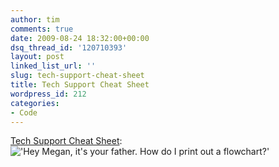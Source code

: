 ```yaml
---
author: tim
comments: true
date: 2009-08-24 18:32:00+00:00
dsq_thread_id: '120710393'
layout: post
linked_list_url: ''
slug: tech-support-cheat-sheet
title: Tech Support Cheat Sheet
wordpress_id: 212
categories:
- Code
---
```


[Tech Support Cheat Sheet](http://xkcd.com/627/): !['Hey Megan, it's your
father. How do I print out a
flowchart?'](http://imgs.xkcd.com/comics/tech_support_cheat_sheet.png)